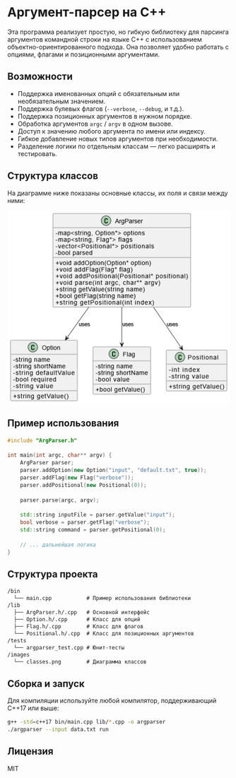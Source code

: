 # Аргумент-парсер на C++

Эта программа реализует простую, но гибкую библиотеку для парсинга аргументов командной строки на языке C++ с использованием объектно-ориентированного подхода. Она позволяет удобно работать с опциями, флагами и позиционными аргументами.

## Возможности

- Поддержка именованных опций с обязательным или необязательным значением.
- Поддержка булевых флагов (`--verbose`, `--debug`, и т.д.).
- Поддержка позиционных аргументов в нужном порядке.
- Обработка аргументов `argc` / `argv` в одном вызове.
- Доступ к значению любого аргумента по имени или индексу.
- Гибкое добавление новых типов аргументов при необходимости.
- Разделение логики по отдельным классам — легко расширять и тестировать.

## Структура классов

На диаграмме ниже показаны основные классы, их поля и связи между ними:

![Диаграмма классов](images/classes.png)

## Пример использования

```cpp
#include "ArgParser.h"

int main(int argc, char** argv) {
    ArgParser parser;
    parser.addOption(new Option("input", "default.txt", true));
    parser.addFlag(new Flag("verbose"));
    parser.addPositional(new Positional(0));

    parser.parse(argc, argv);

    std::string inputFile = parser.getValue("input");
    bool verbose = parser.getFlag("verbose");
    std::string command = parser.getPositional(0);

    // ... дальнейшая логика
}
```

## Структура проекта

```
/bin
  └── main.cpp           # Пример использования библиотеки
/lib
  ├── ArgParser.h/.cpp   # Основной интерфейс
  ├── Option.h/.cpp      # Класс для опций
  ├── Flag.h/.cpp        # Класс для флагов
  └── Positional.h/.cpp  # Класс для позиционных аргументов
/tests
  └── argparser_test.cpp # Юнит-тесты
/images
  └── classes.png        # Диаграмма классов
```

## Сборка и запуск

Для компиляции используйте любой компилятор, поддерживающий C++17 или выше:

```bash
g++ -std=c++17 bin/main.cpp lib/*.cpp -o argparser
./argparser --input data.txt run
```

## Лицензия

MIT